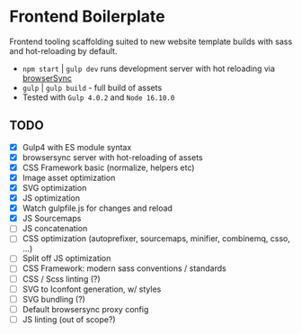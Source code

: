 # Frontend Boilerplate

Frontend tooling scaffolding suited to new website template builds with sass and hot-reloading by default.

-   `npm start` | `gulp dev` runs development server with hot reloading via [browserSync](https://browsersync.io)
-   `gulp` | `gulp build` - full build of assets
-   Tested with `Gulp 4.0.2` and `Node 16.10.0`

## TODO

-   [x] Gulp4 with ES module syntax
-   [x] browsersync server with hot-reloading of assets
-   [x] CSS Framework basic (normalize, helpers etc)
-   [x] Image asset optimization
-   [x] SVG optimization
-   [x] JS optimization
-   [x] Watch gulpfile.js for changes and reload
-   [x] JS Sourcemaps
-   [ ] JS concatenation
-   [ ] CSS optimization (autoprefixer, sourcemaps, minifier, combinemq, csso, ...)
-   [ ] Split off JS optimization
-   [ ] CSS Framework: modern sass conventions / standards
-   [ ] CSS / Scss linting (?)
-   [ ] SVG to Iconfont generation, w/ styles
-   [ ] SVG bundling (?)
-   [ ] Default browsersync proxy config
-   [ ] JS linting (out of scope?)

